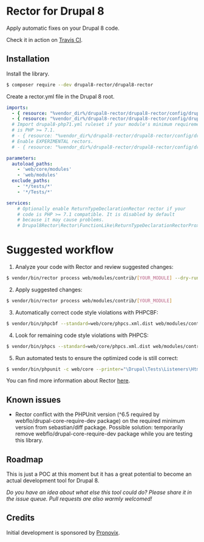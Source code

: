 # Rector for Drupal 8

Apply automatic fixes on your Drupal 8 code.

Check it in action on [Travis CI](https://travis-ci.org/drupal8-rector/drupal8-rector/builds).

## Installation

Install the library.

```bash
$ composer require --dev drupal8-rector/drupal8-rector
```

Create a rector.yml file in the Drupal 8 root.

```yml
imports:
  - { resource: "%vendor_dir%/drupal8-rector/drupal8-rector/config/drupal8.yml" }
  - { resource: "%vendor_dir%/drupal8-rector/drupal8-rector/config/drupal86-deprecations.yml" }
  # Import drupal8-php71.yml ruleset if your module's minimum requirement
  # is PHP >= 7.1.
  # - { resource: "%vendor_dir%/drupal8-rector/drupal8-rector/config/drupal8-php71.yml" }
  # Enable EXPERIMENTAL rectors.
  # - { resource: "%vendor_dir%/drupal8-rector/drupal8-rector/config/drupal8-experimental.yml" }

parameters:
  autoload_paths:
    - 'web/core/modules'
    - 'web/modules'
  exclude_paths:
    - '*/tests/*'
    - '*/Tests/*'

services:
    # Optionally enable ReturnTypeDeclarationRector rector if your
    # code is PHP >= 7.1 compatible. It is disabled by default
    # because it may cause problems.
    # Drupal8Rector\Rector\FunctionLike\ReturnTypeDeclarationRectorProxy: ~
```
# Suggested workflow

1. Analyze your code with Rector and review suggested changes:

```sh
$ vendor/bin/rector process web/modules/contrib/[YOUR_MODULE] --dry-run
```

2. Apply suggested changes:

```sh
$ vendor/bin/rector process web/modules/contrib/[YOUR_MODULE]
```

3. Automatically correct code style violations with PHPCBF:

```sh
$ vendor/bin/phpcbf --standard=web/core/phpcs.xml.dist web/modules/contrib/[YOUR_MODULE] -s --colors
```
4. Look for remaining code style violations with PHPCS:

```sh
$ vendor/bin/phpcs --standard=web/core/phpcs.xml.dist web/modules/contrib/[YOUR_MODULE] -s --colors
```

5. Run automated tests to ensure the optimized code is still correct:

```sh
$ vendor/bin/phpunit -c web/core --printer="\Drupal\Tests\Listeners\HtmlOutputPrinter" -v --debug web/modules/contrib/[YOUR_MODULE]/tests
```

You can find more information about Rector [here](https://github.com/rectorphp/rector).

## Known issues

* Rector conflict with the PHPUnit version (^6.5 required by webflo/drupal-core-require-dev package) on the required minimum version from sebastian/diff package. Possible solution: temporarily remove webflo/drupal-core-require-dev package while you are testing this library.

## Roadmap

This is just a POC at this moment but it has a great potential to become an actual development tool for Drupal 8.

*Do you have an idea about what else this tool could do? Please share it in the issue queue. Pull requests are also warmly welcomed!*

## Credits

Initial development is sponsored by [Pronovix](https://pronovix.com).
